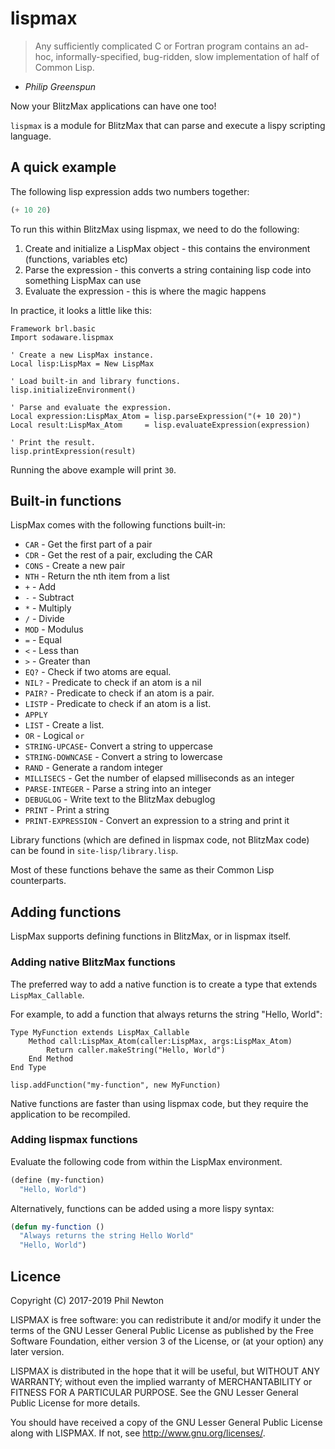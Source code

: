 # lispmax

> Any sufficiently complicated C or Fortran program contains an ad-hoc,
> informally-specified, bug-ridden, slow implementation of half of Common Lisp.

- *Philip Greenspun*

Now your BlitzMax applications can have one too!

`lispmax` is a module for BlitzMax that can parse and execute a lispy scripting
language.


## A quick example

The following lisp expression adds two numbers together:

```lisp
(+ 10 20)
```

To run this within BlitzMax using lispmax, we need to do the following:

1. Create and initialize a LispMax object - this contains the environment
   (functions, variables etc)
2. Parse the expression - this converts a string containing lisp code into
   something LispMax can use
3. Evaluate the expression - this is where the magic happens

In practice, it looks a little like this:

```blitzmax
Framework brl.basic
Import sodaware.lispmax

' Create a new LispMax instance.
Local lisp:LispMax = New LispMax

' Load built-in and library functions.
lisp.initializeEnvironment()

' Parse and evaluate the expression.
Local expression:LispMax_Atom = lisp.parseExpression("(+ 10 20)")
Local result:LispMax_Atom     = lisp.evaluateExpression(expression)

' Print the result.
lisp.printExpression(result)
```

Running the above example will print `30`.


## Built-in functions

LispMax comes with the following functions built-in:

  - `CAR` - Get the first part of a pair
  - `CDR` - Get the rest of a pair, excluding the CAR
  - `CONS` - Create a new pair
  - `NTH` - Return the nth item from a list
  - `+` - Add
  - `-` - Subtract
  - `*` - Multiply
  - `/` - Divide
  - `MOD` - Modulus
  - `=` - Equal
  - `<` - Less than
  - `>` - Greater than
  - `EQ?` - Check if two atoms are equal.
  - `NIL?` - Predicate to check if an atom is a nil
  - `PAIR?` - Predicate to check if an atom is a pair.
  - `LISTP` - Predicate to check if an atom is a list.
  - `APPLY`
  - `LIST` - Create a list.
  - `OR` - Logical `or`
  - `STRING-UPCASE`- Convert a string to uppercase
  - `STRING-DOWNCASE` - Convert a string to lowercase
  - `RAND` - Generate a random integer
  - `MILLISECS` - Get the number of elapsed milliseconds as an integer
  - `PARSE-INTEGER` - Parse a string into an integer
  - `DEBUGLOG` - Write text to the BlitzMax debuglog
  - `PRINT` - Print a string
  - `PRINT-EXPRESSION` - Convert an expression to a string and print it

Library functions (which are defined in lispmax code, not BlitzMax code) can be
found in `site-lisp/library.lisp`.

Most of these functions behave the same as their Common Lisp counterparts.


## Adding functions

LispMax supports defining functions in BlitzMax, or in lispmax itself.

### Adding native BlitzMax functions

The preferred way to add a native function is to create a type that extends
`LispMax_Callable`.

For example, to add a function that always returns the string "Hello, World":

```blitzmax
Type MyFunction extends LispMax_Callable
    Method call:LispMax_Atom(caller:LispMax, args:LispMax_Atom)
        Return caller.makeString("Hello, World")
    End Method
End Type

lisp.addFunction("my-function", new MyFunction)
```

Native functions are faster than using lispmax code, but they require the
application to be recompiled.

### Adding lispmax functions

Evaluate the following code from within the LispMax environment.

```scheme
(define (my-function)
  "Hello, World")
```

Alternatively, functions can be added using a more lispy syntax:

```lisp
(defun my-function ()
  "Always returns the string Hello World"
  "Hello, World")
```


## Licence

Copyright (C) 2017-2019 Phil Newton

LISPMAX is free software: you can redistribute it and/or modify it under
the terms of the GNU Lesser General Public License as published by the Free
Software Foundation, either version 3 of the License, or (at your option) any
later version.

LISPMAX is distributed in the hope that it will be useful, but WITHOUT ANY
WARRANTY; without even the implied warranty of MERCHANTABILITY or FITNESS FOR A
PARTICULAR PURPOSE. See the GNU Lesser General Public License for more details.

You should have received a copy of the GNU Lesser General Public License along
with LISPMAX. If not, see http://www.gnu.org/licenses/.
